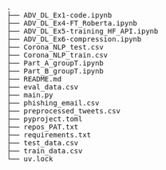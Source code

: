<pre>
.
├── ADV_DL_Ex1-code.ipynb
├── ADV_DL_Ex4-FT_Roberta.ipynb
├── ADV_DL_Ex5-training_HF_API.ipynb
├── ADV_DL_Ex6-compression.ipynb
├── Corona_NLP_test.csv
├── Corona_NLP_train.csv
├── Part_A_groupT.ipynb
├── Part_B_groupT.ipynb
├── README.md
├── eval_data.csv
├── main.py
├── phishing_email.csv
├── preprocessed_tweets.csv
├── pyproject.toml
├── repos_PAT.txt
├── requirements.txt
├── test_data.csv
├── train_data.csv
└── uv.lock
</pre>

